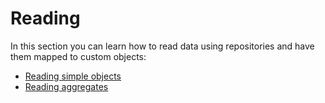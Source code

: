 # Reading

In this section you can learn how to read data using repositories and have them
mapped to custom objects:

* [Reading simple objects](/learn/read/simple)
* [Reading aggregates](/learn/read/aggregates)
